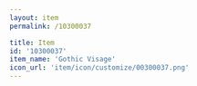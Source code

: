 ```yaml
---
layout: item
permalink: /10300037

title: Item
id: '10300037'
item_name: 'Gothic Visage'
icon_url: 'item/icon/customize/00300037.png'
---
```


